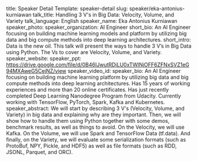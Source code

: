 title: Speaker Detail
Template: speaker-detail
slug: speaker/eka-antonius-kurniawan
talk_title: Handling 3 V's in Big Data: Velocity, Volume, and Variety
talk_language: English
speaker_name: Eka Antonius Kurniawan
speaker_photo: 
speaker_organization: AI Engineer
short_bio: An AI Engineer focusing on building machine learning models and platform by utilizing big data and big compute methods into deep learning architectures.
short_intro: Data is the new oil. This talk will present the ways to handle 3 V’s in Big Data using Python. The Vs to cover are Velocity, Volume, and Variety.
speaker_website: 
speaker_ppt: https://drive.google.com/file/d/0B46IJwutRDjLU0xTWlNjOFF6ZFNxSVZ1eG94MXAweG5CejNZ/view
speaker_video_id: 
speaker_bio: An AI Engineer focusing on building machine learning platform by utilizing big data and big compute methods into deep learning architectures. Has 15 years of working experiences and more than 20 online certificates. Has just recently completed Deep Learning Nanodegree Program from Udacity. Currently working with TensorFlow, PyTorch, Spark, Kafka and Kubernetes.
speaker_abstract: We will start by describing 3 V's (Velocity, Volume, and Variety) in big data and explaining why are they important. Then, we will show how to handle them using Python together with some demos, benchmark results, as well as things to avoid. 
    On the Velocity, we will use Kafka. On the Volume, we will use Spark and TensorFlow Data (tf.data). And finally, on the Variety, we will evaluate some serialization formats (such as ProtoBuf, NPY, Pickle, and HDF5) as well as file formats (such as RDD, JSONL, Parquet, and ORC).
